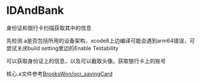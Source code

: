 # IDAndBank
身份证和银行卡扫描获取其中的信息

先检测.a是否包括所用的设备架构，xcode8上边编译可能会遇到arm64错误，可尝试关闭build setting里边的Enable Testability  

可以获取身份证上的信息，以及可以截取头像。获取银行卡上的账号

核心.a文件参考[BrooksWon/ocr_savingCard](https://github.com/BrooksWon/ocr_savingCard)
